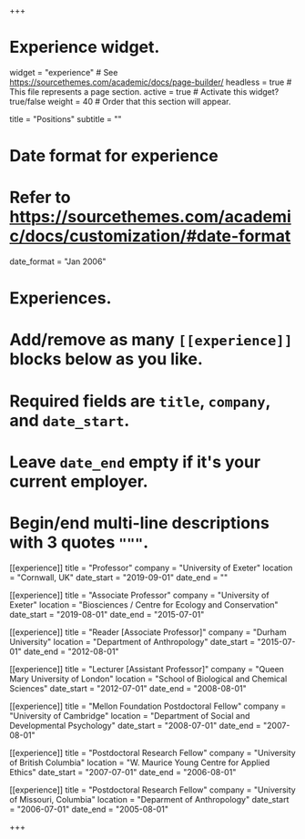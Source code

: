 +++
# Experience widget.
widget = "experience"  # See https://sourcethemes.com/academic/docs/page-builder/
headless = true  # This file represents a page section.
active = true  # Activate this widget? true/false
weight = 40  # Order that this section will appear.

title = "Positions"
subtitle = ""

# Date format for experience
#   Refer to https://sourcethemes.com/academic/docs/customization/#date-format
date_format = "Jan 2006"

# Experiences.
#   Add/remove as many `[[experience]]` blocks below as you like.
#   Required fields are `title`, `company`, and `date_start`.
#   Leave `date_end` empty if it's your current employer.
#   Begin/end multi-line descriptions with 3 quotes `"""`.
[[experience]]
  title = "Professor"
  company = "University of Exeter"
  location = "Cornwall, UK"
  date_start = "2019-09-01"
  date_end = ""

[[experience]]
  title = "Associate Professor"
  company = "University of Exeter"
  location = "Biosciences / Centre for Ecology and Conservation"
  date_start = "2019-08-01"
  date_end = "2015-07-01"
  
[[experience]]
  title = "Reader [Associate Professor]"
  company = "Durham University"
  location = "Department of Anthropology"
  date_start = "2015-07-01"
  date_end = "2012-08-01"
  
[[experience]]
  title = "Lecturer [Assistant Professor]"
  company = "Queen Mary University of London"
  location = "School of Biological and Chemical Sciences"
  date_start = "2012-07-01"
  date_end = "2008-08-01"

[[experience]]
  title = "Mellon Foundation Postdoctoral Fellow"
  company = "University of Cambridge"
  location = "Department of Social and Developmental Psychology"
  date_start = "2008-07-01"
  date_end = "2007-08-01"

[[experience]]
  title = "Postdoctoral Research Fellow"
  company = "University of British Columbia"
  location = "W. Maurice Young Centre for Applied Ethics"
  date_start = "2007-07-01"
  date_end = "2006-08-01"

[[experience]]
  title = "Postdoctoral Research Fellow"
  company = "University of Missouri, Columbia"
  location = "Deparment of Anthropology"
  date_start = "2006-07-01"
  date_end = "2005-08-01"

+++
